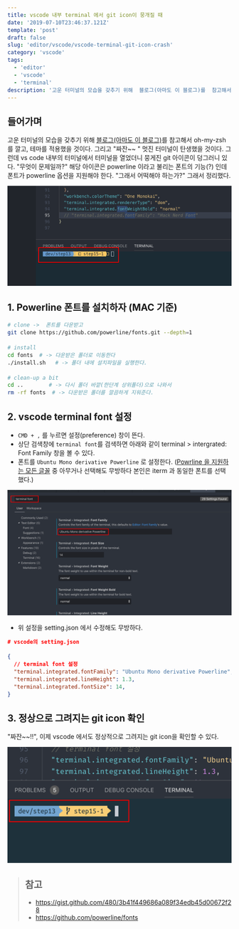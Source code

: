 ```yaml
---
title: vscode 내부 terminal 에서 git icon이 뭉개질 때 
date: '2019-07-10T23:46:37.121Z'
template: 'post'
draft: false
slug: 'editor/vscode/vscode-terminal-git-icon-crash'
category: 'vscode'
tags:
  - 'editor'
  - 'vscode'
  - 'terminal'
description: '고운 터미널의 모습을 갖추기 위해  블로그(아마도 이 블로그)를  참고해서  oh-my-zsh 를 깔고, 테마를 적용했을 것이다. 그리고 "짜잔~~ " 멋진 터미널이 탄생했을 것이다. 그런데 vs code 내부의 터미널에서 터미널을 열었더니  뭉게진 git 아이콘이 덩그러니 있다.  "무엇이 문제일까?" 해당 아이콘은 powerline 이라고 불리는 폰트의 기능(?) 인데 폰트가 powerline 옵션을 지원해야 한다. "그래서 어떡해야 하는가?" 그래서 정리했다.'
---
```


## 들어가며 

고운 터미널의 모습을 갖추기 위해  [블로그(아마도 이 블로그)](https://beomi.github.io/2017/07/07/Beautify-ZSH/)를  참고해서  oh-my-zsh 를 깔고, 테마를 적용했을 것이다. 그리고 "짜잔~~ " 멋진 터미널이 탄생했을 것이다. 그런데 vs code 내부의 터미널에서 터미널을 열었더니  뭉게진 git 아이콘이 덩그러니 있다.  "무엇이 문제일까?" 해당 아이콘은 powerline 이라고 불리는 폰트의 기능(?) 인데 폰트가 powerline 옵션을 지원해야 한다. "그래서 어떡해야 하는가?" 그래서 정리했다.

![vscode 터미널에서 git icon이 뭉개질 때  ](assets/image-20190709103702401.png)



## 1. Powerline 폰트를 설치하자 (MAC 기준)

```bash
# clone ->  폰트를 다운받고
git clone https://github.com/powerline/fonts.git --depth=1

# install 
cd fonts  # -> 다운받은 폴더로 이동한다
./install.sh   # -> 폴더 내에 설치파일을 실행한다. 

# clean-up a bit
cd ..        # -> 다시 폴더 바깥(한단계 상위폴더)으로 나와서
rm -rf fonts  # -> 다운받은 폴더를 깔끔하게 지워준다.
```

## 2. vscode terminal font 설정  

- `CMD + ,` 를 누르면 설정(preference) 창이 뜬다.
- 상단 검색창에 `terminal font`를 검색하면 아래와 같이 terminal > intergrated: Font Family 창을 볼 수 있다. 
- 폰트를 `Ubuntu Mono derivative Powerline` 로 설정한다.  ([Powrline 을 지원하는 모든 글꼴](https://github.com/powerline/fonts) 중 아무거나 선택해도 무방하다 본인은 iterm 과 동일한 폰트를 선택했다.)

![vs code terminal font 설정](assets/image-20190709113121347.png)

- 위 설정을 setting.json 에서 수정해도 무방하다.

```.json
# vscode의 setting.json

{  
  // terminal font 설정
  "terminal.integrated.fontFamily": "Ubuntu Mono derivative Powerline",
  "terminal.integrated.lineHeight": 1.3,
  "terminal.integrated.fontSize": 14,
}
```

## 3. 정상으로 그려지는 git icon 확인

"짜잔~~!!",  이제 vscode 에서도 정상적으로 그려지는 git icon을 확인할 수 있다.

![vscode terminal](assets/image-20190709113706314.png)

> ## 참고 
>
> - https://gist.github.com/480/3b41f449686a089f34edb45d00672f28
> - https://github.com/powerline/fonts